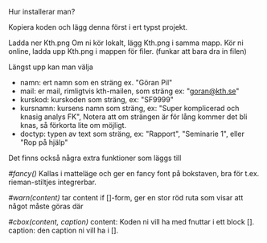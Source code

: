 Hur installerar man?

Kopiera koden och lägg denna först i ert typst projekt.

Ladda ner Kth.png
Om ni kör lokalt, lägg Kth.png i samma mapp.
Kör ni online, ladda upp Kth.png i mappen för filer. (funkar att bara dra in filen)

Längst upp kan man välja
- namn: ert namn som en sträng ex. "Göran Pil"
- mail: er mail, rimligtvis kth-mailen, som sträng ex: "goran@kth.se"
- kurskod: kurskoden som sträng, ex: "SF9999"
- kursnamn: kursens namn som sträng, ex: "Super komplicerad och knasig analys FK", Notera att om strängen är för lång kommer det bli knas, så förkorta lite om möjligt.
- doctyp: typen av text som sträng, ex: "Rapport", "Seminarie 1", eller "Rop på hjälp"

Det finns också några extra funktioner som läggs till

*#fancy()*
Kallas i matteläge och ger en fancy font på bokstaven, bra för t.ex. rieman-stiltjes integrerbar.

*#warn(content)*
tar content if []-form, ger en stor röd ruta som visar att något måste göras där

*#cbox(content, caption)*
content: Koden ni vill ha med fnuttar i ett block [].
caption: den caption ni vill ha i [].
